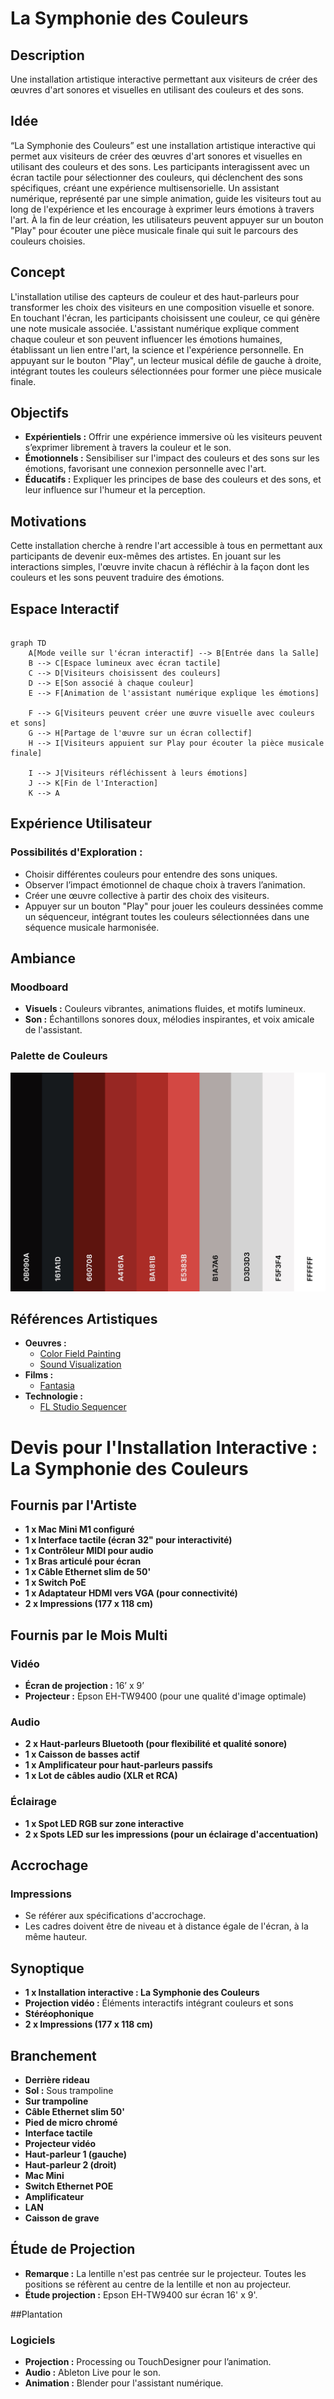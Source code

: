 # La Symphonie des Couleurs

## Description
Une installation artistique interactive permettant aux visiteurs de créer des œuvres d'art sonores et visuelles en utilisant des couleurs et des sons.

## Idée
“La Symphonie des Couleurs” est une installation artistique interactive qui permet aux visiteurs de créer des œuvres d'art sonores et visuelles en utilisant des couleurs et des sons. Les participants interagissent avec un écran tactile pour sélectionner des couleurs, qui déclenchent des sons spécifiques, créant une expérience multisensorielle. Un assistant numérique, représenté par une simple animation, guide les visiteurs tout au long de l'expérience et les encourage à exprimer leurs émotions à travers l'art. À la fin de leur création, les utilisateurs peuvent appuyer sur un bouton "Play" pour écouter une pièce musicale finale qui suit le parcours des couleurs choisies.

## Concept
L'installation utilise des capteurs de couleur et des haut-parleurs pour transformer les choix des visiteurs en une composition visuelle et sonore. En touchant l'écran, les participants choisissent une couleur, ce qui génère une note musicale associée. L'assistant numérique explique comment chaque couleur et son peuvent influencer les émotions humaines, établissant un lien entre l'art, la science et l'expérience personnelle. En appuyant sur le bouton "Play", un lecteur musical défile de gauche à droite, intégrant toutes les couleurs sélectionnées pour former une pièce musicale finale.

## Objectifs
- **Expérientiels :** Offrir une expérience immersive où les visiteurs peuvent s’exprimer librement à travers la couleur et le son.
- **Émotionnels :** Sensibiliser sur l'impact des couleurs et des sons sur les émotions, favorisant une connexion personnelle avec l'art.
- **Éducatifs :** Expliquer les principes de base des couleurs et des sons, et leur influence sur l'humeur et la perception.

## Motivations
Cette installation cherche à rendre l'art accessible à tous en permettant aux participants de devenir eux-mêmes des artistes. En jouant sur les interactions simples, l'œuvre invite chacun à réfléchir à la façon dont les couleurs et les sons peuvent traduire des émotions.

## Espace Interactif

```mermaid

graph TD
    A[Mode veille sur l'écran interactif] --> B[Entrée dans la Salle]
    B --> C[Espace lumineux avec écran tactile]
    C --> D[Visiteurs choisissent des couleurs]
    D --> E[Son associé à chaque couleur]
    E --> F[Animation de l'assistant numérique explique les émotions]
    
    F --> G[Visiteurs peuvent créer une œuvre visuelle avec couleurs et sons]
    G --> H[Partage de l'œuvre sur un écran collectif]
    H --> I[Visiteurs appuient sur Play pour écouter la pièce musicale finale]

    I --> J[Visiteurs réfléchissent à leurs émotions]
    J --> K[Fin de l'Interaction]
    K --> A

```


## Expérience Utilisateur

### Possibilités d'Exploration :
- Choisir différentes couleurs pour entendre des sons uniques.
- Observer l’impact émotionnel de chaque choix à travers l’animation.
- Créer une œuvre collective à partir des choix des visiteurs.
- Appuyer sur un bouton "Play" pour jouer les couleurs dessinées comme un séquenceur, intégrant toutes les couleurs sélectionnées dans une séquence musicale harmonisée.

## Ambiance

### Moodboard
- **Visuels :** Couleurs vibrantes, animations fluides, et motifs lumineux.
- **Son :** Échantillons sonores doux, mélodies inspirantes, et voix amicale de l'assistant.

### Palette de Couleurs
![Palette](medias/palette.png)

## Références Artistiques
- **Oeuvres :**
  - [Color Field Painting](https://www.moma.org/learn/moma_learning/themes/color-field-painting)
  - [Sound Visualization](https://youtu.be/4HbhjWx8L7s)
- **Films :**
  - [Fantasia](https://www.youtube.com/watch?v=KwF4s6d4h7U)
- **Technologie :**
  - [FL Studio Sequencer](https://www.youtube.com/watch?v=KQ4VnKx6K7E)

# Devis pour l'Installation Interactive : La Symphonie des Couleurs

## Fournis par l'Artiste
- **1 x Mac Mini M1 configuré**
- **1 x Interface tactile (écran 32" pour interactivité)**
- **1 x Contrôleur MIDI pour audio**
- **1 x Bras articulé pour écran**
- **1 x Câble Ethernet slim de 50'**
- **1 x Switch PoE**
- **1 x Adaptateur HDMI vers VGA (pour connectivité)**
- **2 x Impressions (177 x 118 cm)**

## Fournis par le Mois Multi

### Vidéo
- **Écran de projection :** 16’ x 9’
- **Projecteur :** Epson EH-TW9400 (pour une qualité d'image optimale)

### Audio
- **2 x Haut-parleurs Bluetooth (pour flexibilité et qualité sonore)**
- **1 x Caisson de basses actif**
- **1 x Amplificateur pour haut-parleurs passifs**
- **1 x Lot de câbles audio (XLR et RCA)**

### Éclairage
- **1 x Spot LED RGB sur zone interactive**
- **2 x Spots LED sur les impressions (pour un éclairage d'accentuation)**

## Accrochage
### Impressions
- Se référer aux spécifications d'accrochage.
- Les cadres doivent être de niveau et à distance égale de l'écran, à la même hauteur.

## Synoptique
- **1 x Installation interactive : La Symphonie des Couleurs**
- **Projection vidéo :** Éléments interactifs intégrant couleurs et sons
- **Stéréophonique**
- **2 x Impressions (177 x 118 cm)**

## Branchement
- **Derrière rideau**
- **Sol :** Sous trampoline
- **Sur trampoline**
- **Câble Ethernet slim 50'**
- **Pied de micro chromé**
- **Interface tactile**
- **Projecteur vidéo**
- **Haut-parleur 1 (gauche)**
- **Haut-parleur 2 (droit)**
- **Mac Mini**
- **Switch Ethernet POE**
- **Amplificateur**
- **LAN**
- **Caisson de grave**

## Étude de Projection
- **Remarque :** La lentille n'est pas centrée sur le projecteur. Toutes les positions se réfèrent au centre de la lentille et non au projecteur.
- **Étude projection :** Epson EH-TW9400 sur écran 16' x 9'.

##Plantation


### Logiciels
- **Projection :** Processing ou TouchDesigner pour l’animation.
- **Audio :** Ableton Live pour le son.
- **Animation :** Blender pour l'assistant numérique.
